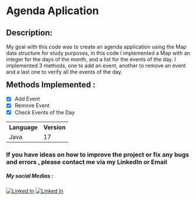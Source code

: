 <h1> Agenda Aplication </h1>

<h2 style="font-size:1.5em;"> Description: </h2>
<p style="font-size:1em;">My goal with this code was to create an agenda application using the Map data structure for study purposes, in this code I implemented a Map with an integer for the days of the month, and a list for the events of the day. I implemented 3 methods, one to add an event, another to remove an event and a last one to verify all the events of the day.</p>

 <h2 style="font-size:1.5em; margin-top: 10px">Methods Implemented :</h2>

- [x] Add Event
- [x] Remove Event
- [x] Check Events of the Day
<table>
	<tbody>
		<tr>
			<th>Language</th>
			<th>Version</th>
		</tr>
		<tr>
			<td>Java</td>
			<td>17</td>
		</tr>
	</tbody>
</table>

### If you have ideas on how to improve the project or fix any bugs and errors , please contact me via my LinkedIn or Email

##### My social Medias :

[![Linked In](https://img.shields.io/badge/LinkedIn-0077B5?style=for-the-badge&logo=linkedin&logoColor=white)](https://www.linkedin.com/in/edusampaiofalcao/)
[![Linked In](https://img.shields.io/badge/Gmail-D14836?style=for-the-badge&logo=gmail&logoColor=white)](https://mail.google.com/mail/u/0/?tab=rm&ogbl#inbox?compose=CllgCJvlHtkcnfxKRDDrzHRgJQKWqRVwfgXZRMSQprcjfnrKbCMvPcgkgGTvmtcHCGPqWxzRTdB)
	


